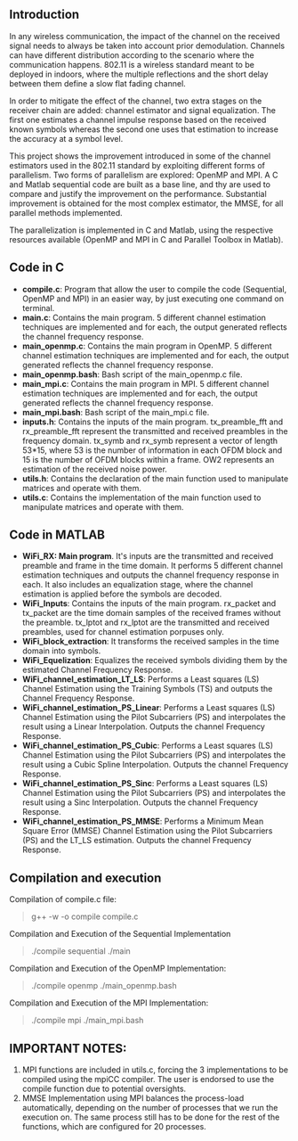 ## Introduction

In any wireless communication, the impact of the channel on the received signal needs to always be taken into account prior demodulation. Channels can have different distribution according to the scenario where the communication happens. 802.11 is a wireless standard meant to be deployed in indoors, where the multiple reflections and the short delay between them define a slow flat fading channel.

In order to mitigate the effect of the channel, two extra stages on the receiver chain are added: channel estimator and signal equalization. The first one estimates a channel impulse response based on the received known symbols whereas the second one uses that estimation to increase the accuracy at a symbol level.

This project shows the improvement introduced in some of the channel estimators used in the 802.11 standard by exploiting different forms of parallelism. Two forms of parallelism are explored: OpenMP and MPI. A C and Matlab sequential code are built as a base line, and thy are used to compare and justify the improvement on the performance. Substantial improvement is obtained for the most complex estimator, the MMSE, for all parallel methods implemented.

The parallelization is implemented in C and Matlab, using the respective resources available (OpenMP and MPI in C and Parallel Toolbox in Matlab).

## Code in C

- **compile.c**: Program that allow the user to compile the code (Sequential, OpenMP and MPI) in an easier way, by just executing one command on terminal.
- **main.c**: Contains the main program. 5 different channel estimation techniques are implemented and for each, the output generated reflects the channel frequency response.
- **main_openmp.c**: Contains the main program in OpenMP. 5 different channel estimation techniques are implemented and for each, the output generated reflects the channel frequency response.
- **main_openmp.bash**: Bash script of the main_openmp.c file.
- **main_mpi.c**: Contains the main program in MPI. 5 different channel estimation techniques are implemented and for each, the output generated reflects the channel frequency response.
- **main_mpi.bash**: Bash script of the main_mpi.c file.
- **inputs.h**: Contains the inputs of the main program. tx_preamble_fft and rx_preamble_fft represent the transmitted and received preambles in the frequency domain. tx_symb and rx_symb represent a vector of length 53*15, where 53 is the number of information in each OFDM block and 15 is the number of OFDM blocks within a frame. OW2 represents an estimation of the received noise power.
- **utils.h**: Contains the declaration of the main function used to manipulate matrices and operate with them. 
- **utils.c**: Contains the implementation of the main function used to manipulate matrices and operate with them.

## Code in MATLAB

- **WiFi_RX: Main program**. It's inputs are the transmitted and received preamble and frame in the time domain. It performs 5 different channel estimation techniques and outputs the channel frequency response in each. It also includes an equalization stage, where the channel estimation is applied before the symbols are decoded.
- **WiFi_Inputs**: Contains the inputs of the main program. rx_packet and tx_packet are the time domain samples of the received frames without the preamble. tx_lptot and rx_lptot are the transmitted and received preambles, used for channel estimation porpuses only.
- **WiFi_block_extraction**: It transforms the received samples in the time domain into symbols.
- **WiFi_Equelization**: Equalizes the received symbols dividing them by the estimated Channel Frequency Response. 
- **WiFi_channel_estimation_LT_LS**: Performs a Least squares (LS) Channel Estimation using the Training Symbols (TS) and outputs the Channel Frequency Response.
- **WiFi_channel_estimation_PS_Linear**: Performs a Least squares (LS) Channel Estimation using the Pilot Subcarriers (PS) and interpolates the result using a Linear Interpolation. Outputs the channel Frequency Response.
- **WiFi_channel_estimation_PS_Cubic**: Performs a Least squares (LS) Channel Estimation using the Pilot Subcarriers (PS) and interpolates the result using a Cubic Spline Interpolation. Outputs the channel Frequency Response.
- **WiFi_channel_estimation_PS_Sinc**: Performs a Least squares (LS) Channel Estimation using the Pilot Subcarriers (PS) and interpolates the result using a Sinc Interpolation. Outputs the channel Frequency Response.
- **WiFi_channel_estimation_PS_MMSE**: Performs a Minimum Mean Square Error (MMSE) Channel Estimation using the Pilot Subcarriers (PS) and the LT_LS estimation. Outputs the channel Frequency Response.

## Compilation and execution

Compilation of compile.c file:
> g++ -w -o compile compile.c

Compilation and Execution of the Sequential Implementation
> ./compile sequential
> ./main

Compilation and Execution of the OpenMP Implementation:
> ./compile openmp
> ./main_openmp.bash

Compilation and Execution of the MPI Implementation:
> ./compile mpi
> ./main_mpi.bash

## IMPORTANT NOTES: 

1. MPI functions are included in utils.c, forcing the 3 implementations to be compiled using the mpiCC compiler. The user is endorsed to use the compile function due to potential
oversights.
2. MMSE Implementation using MPI balances the process-load automatically, depending on the number of processes that we run the execution on. The same process still has to be done for 
the rest of the functions, which are configured for 20 processes.
